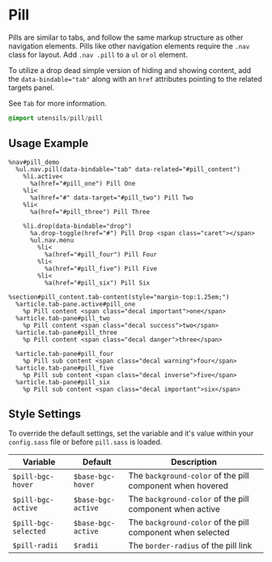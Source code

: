 
# Pill
Pills are similar to tabs, and follow the same markup structure as other
navigation elements. Pills like other navigation elements require the
`.nav` class for layout. Add `.nav .pill` to a `ul` or `ol` element.

To utilize a drop dead simple version of hiding and showing content, add
the `data-bindable="tab"` along with an `href` attributes pointing to
the related targets panel.

See `Tab` for more information.

```sass
@import utensils/pill/pill
```

## Usage Example

<!--~ markup/pill.html.haml -->
```haml
%nav#pill_demo
  %ul.nav.pill(data-bindable="tab" data-related="#pill_content")
    %li.active<
      %a(href="#pill_one") Pill One
    %li<
      %a(href="#" data-target="#pill_two") Pill Two
    %li<
      %a(href="#pill_three") Pill Three

    %li.drop(data-bindable="drop")
      %a.drop-toggle(href="#") Pill Drop <span class="caret"></span>
      %ul.nav.menu
        %li<
          %a(href="#pill_four") Pill Four
        %li<
          %a(href="#pill_five") Pill Five
        %li<
          %a(href="#pill_six") Pill Six

%section#pill_content.tab-content(style="margin-top:1.25em;")
  %article.tab-pane.active#pill_one
    %p Pill content <span class="decal important">one</span>
  %article.tab-pane#pill_two
    %p Pill content <span class="decal success">two</span>
  %article.tab-pane#pill_three
    %p Pill content <span class="decal danger">three</span>

  %article.tab-pane#pill_four
    %p Pill sub content <span class="decal warning">four</span>
  %article.tab-pane#pill_five
    %p Pill sub content <span class="decal inverse">five</span>
  %article.tab-pane#pill_six
    %p Pill sub content <span class="decal important">six</span>
```
<!-- end -->

## Style Settings
To override the default settings, set the variable and it's value
within your `config.sass` file or before `pill.sass` is loaded.

Variable             | Default            | Description
-------------------- | ------------------ | -------------------------------------------
`$pill-bgc-hover`    | `$base-bgc-hover`  | The `background-color` of the pill component when hovered
`$pill-bgc-active`   | `$base-bgc-active` | The `background-color` of the pill component when active
`$pill-bgc-selected` | `$base-bgc-active` | The `background-color` of the pill component when selected
`$pill-radii`        | `$radii`           | The `border-radius` of the pill link

